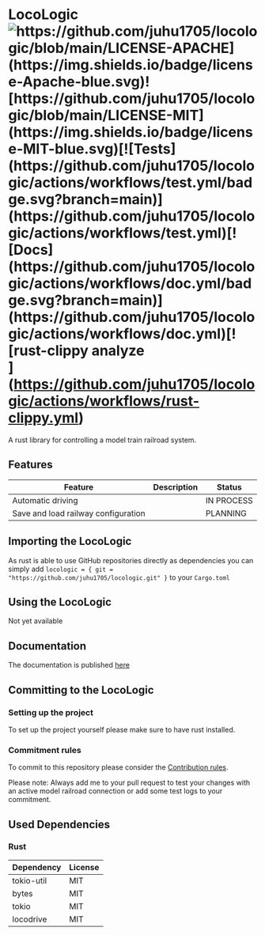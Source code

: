 # LocoLogic ![https://github.com/juhu1705/locologic/blob/main/LICENSE-APACHE](https://img.shields.io/badge/license-Apache-blue.svg)![https://github.com/juhu1705/locologic/blob/main/LICENSE-MIT](https://img.shields.io/badge/license-MIT-blue.svg)[![Tests](https://github.com/juhu1705/locologic/actions/workflows/test.yml/badge.svg?branch=main)](https://github.com/juhu1705/locologic/actions/workflows/test.yml)[![Docs](https://github.com/juhu1705/locologic/actions/workflows/doc.yml/badge.svg?branch=main)](https://github.com/juhu1705/locologic/actions/workflows/doc.yml)[![rust-clippy analyze](https://github.com/juhu1705/locologic/actions/workflows/rust-clippy.yml/badge.svg)](https://github.com/juhu1705/locologic/actions/workflows/rust-clippy.yml)

A rust library for controlling a model train railroad system.

## Features

| Feature                             | Description | Status     |
| ----------------------------------- | ----------- | ---------- |
| Automatic driving                   |             | IN PROCESS |
| Save and load railway configuration |             | PLANNING   |

## Importing the LocoLogic

As rust is able to use GitHub repositories directly as dependencies you can simply add
`locologic = { git = "https://github.com/juhu1705/locologic.git" }` to your `Cargo.toml`

## Using the LocoLogic

Not yet available

## Documentation

The documentation is published [here](https://juhu1705.github.io/locologic/doc/locologic)

## Committing to the LocoLogic

### Setting up the project

To set up the project yourself please make sure to have rust installed.

### Commitment rules

To commit to this repository please consider the [Contribution rules](./CONTRIBUTING.md).

Please note: Always add me to your pull request to test your changes with an active model railroad connection
or add some test logs to your commitment.

## Used Dependencies

### Rust

| Dependency | License |
| ---------- | ------- |
| tokio-util | MIT     |
| bytes      | MIT     |
| tokio      | MIT     |
| locodrive  | MIT     |
